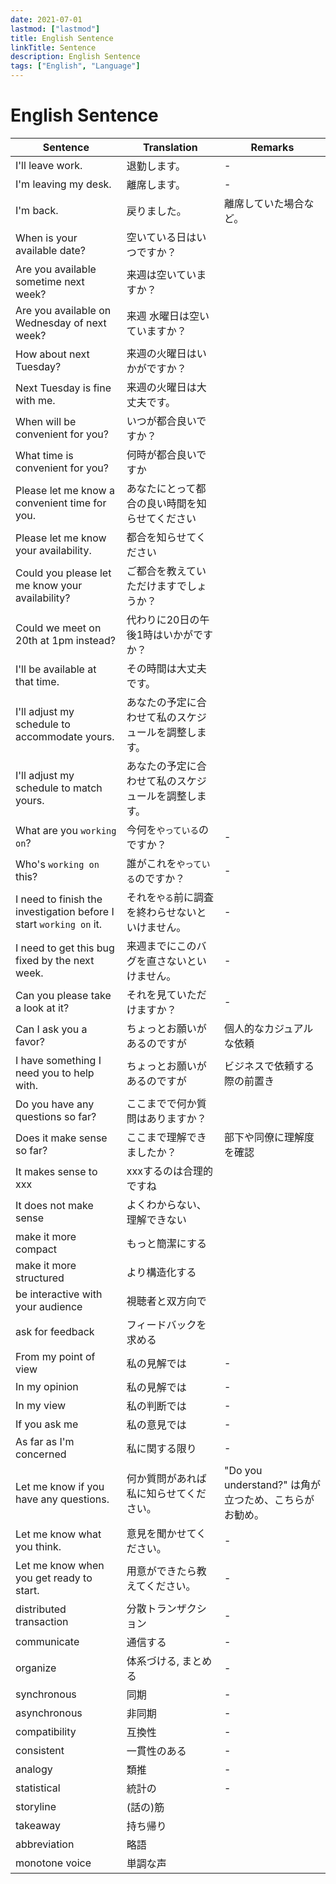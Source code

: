 ```yaml
---
date: 2021-07-01
lastmod: ["lastmod"]
title: English Sentence
linkTitle: Sentence
description: English Sentence
tags: ["English", "Language"]
---
```


# English Sentence

|Sentence|Translation|Remarks|
|---|---|---|
|I'll leave work.|退勤します。|-|
|I'm leaving my desk.|離席します。|-|
|I'm back.|戻りました。|離席していた場合など。|
|When is your available date?|空いている日はいつですか？||
|Are you available sometime next week?|来週は空いていますか？||
|Are you available on Wednesday of next week?|来週 水曜日は空いていますか？||
|How about next Tuesday?|来週の火曜日はいかがですか？||
|Next Tuesday is fine with me.|来週の火曜日は大丈夫です。||
|When will be convenient for you?|いつが都合良いですか？||
|What time is convenient for you?|何時が都合良いですか||
|Please let me know a convenient time for you.|あなたにとって都合の良い時間を知らせてください||
|Please let me know your availability.|都合を知らせてください||
|Could you please let me know your availability?|ご都合を教えていただけますでしょうか？||
|Could we meet on 20th at 1pm instead?|代わりに20日の午後1時はいかがですか？||
|I'll be available at that time.|その時間は大丈夫です。||
|I'll adjust my schedule to accommodate yours.|あなたの予定に合わせて私のスケジュールを調整します。||
|I'll adjust my schedule to match yours.|あなたの予定に合わせて私のスケジュールを調整します。||
|What are you `working on`?|今何を`やっている`のですか？|-|
|Who's `working on` this?|誰がこれを`やっている`のですか？|-|
|I need to finish the investigation before I start `working on` it.|それを`やる`前に調査を終わらせないといけません。|-|
|I need to get this bug fixed by the next week.|来週までにこのバグを直さないといけません。|-|
|Can you please take a look at it?|それを見ていただけますか？|-|
|Can I ask you a favor?|ちょっとお願いがあるのですが|個人的なカジュアルな依頼|
|I have something I need you to help with.|ちょっとお願いがあるのですが|ビジネスで依頼する際の前置き|
|Do you have any questions so far?|ここまでで何か質問はありますか？||
|Does it make sense so far?|ここまで理解できましたか？|部下や同僚に理解度を確認|
|It makes sense to xxx|xxxするのは合理的ですね||
|It does not make sense|よくわからない、理解できない||
|make it more compact|もっと簡潔にする||
|make it more structured|より構造化する||
|be interactive with your audience|視聴者と双方向で||
|ask for feedback|フィードバックを求める||
|From my point of view|私の見解では|-|
|In my opinion|私の見解では|-|
|In my view|私の判断では|-|
|If you ask me|私の意見では|-|
|As far as I'm concerned|私に関する限り|-|
|Let me know if you have any questions.|何か質問があれば私に知らせてください。|"Do you understand?" は角が立つため、こちらがお勧め。|
|Let me know what you think.|意見を聞かせてください。|-|
|Let me know when you get ready to start.|用意ができたら教えてください。|-|
|distributed transaction|分散トランザクション|-|
|communicate|通信する|-|
|organize|体系づける, まとめる|-|
|synchronous|同期|-|
|asynchronous|非同期|-|
|compatibility|互換性|-|
|consistent|一貫性のある|-|
|analogy|類推|-|
|statistical|統計の|-|
|storyline|(話の)筋||
|takeaway|持ち帰り||
|abbreviation|略語||
|monotone voice|単調な声||

